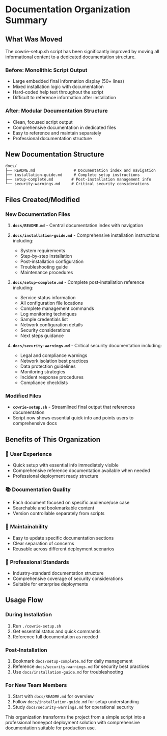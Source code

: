 # Documentation Organization Summary

## What Was Moved

The cowrie-setup.sh script has been significantly improved by moving all informational content to a dedicated documentation structure.

### Before: Monolithic Script Output

- Large embedded final information display (50+ lines)
- Mixed installation logic with documentation
- Hard-coded help text throughout the script
- Difficult to reference information after installation

### After: Modular Documentation Structure

- Clean, focused script output
- Comprehensive documentation in dedicated files
- Easy to reference and maintain separately
- Professional documentation structure

## New Documentation Structure

```plaintext
docs/
├── README.md                 # Documentation index and navigation
├── installation-guide.md     # Complete setup instructions
├── setup-complete.md        # Post-installation management info
└── security-warnings.md     # Critical security considerations
```

## Files Created/Modified

### New Documentation Files

1. **`docs/README.md`** - Central documentation index with navigation
2. **`docs/installation-guide.md`** - Comprehensive installation instructions including:
   - System requirements
   - Step-by-step installation
   - Post-installation configuration
   - Troubleshooting guide
   - Maintenance procedures

3. **`docs/setup-complete.md`** - Complete post-installation reference including:
   - Service status information
   - All configuration file locations
   - Complete management commands
   - Log monitoring techniques
   - Sample credentials list
   - Network configuration details
   - Security considerations
   - Next steps guidance

4. **`docs/security-warnings.md`** - Critical security documentation including:
   - Legal and compliance warnings
   - Network isolation best practices
   - Data protection guidelines
   - Monitoring strategies
   - Incident response procedures
   - Compliance checklists

### Modified Files

- **`cowrie-setup.sh`** - Streamlined final output that references documentation
- Script now shows essential quick info and points users to comprehensive docs

## Benefits of This Organization

### 🎯 **User Experience**

- Quick setup with essential info immediately visible
- Comprehensive reference documentation available when needed
- Professional deployment ready structure

### 📚 **Documentation Quality**  

- Each document focused on specific audience/use case
- Searchable and bookmarkable content
- Version controllable separately from scripts

### 🔧 **Maintainability**

- Easy to update specific documentation sections
- Clear separation of concerns
- Reusable across different deployment scenarios

### 📖 **Professional Standards**

- Industry-standard documentation structure
- Comprehensive coverage of security considerations
- Suitable for enterprise deployments

## Usage Flow

### During Installation

1. Run `./cowrie-setup.sh`
2. Get essential status and quick commands
3. Reference full documentation as needed

### Post-Installation

1. Bookmark `docs/setup-complete.md` for daily management
2. Reference `docs/security-warnings.md` for security best practices
3. Use `docs/installation-guide.md` for troubleshooting

### For New Team Members

1. Start with `docs/README.md` for overview
2. Follow `docs/installation-guide.md` for setup understanding
3. Study `docs/security-warnings.md` for operational security

This organization transforms the project from a simple script into a professional honeypot deployment solution with comprehensive documentation suitable for production use.
